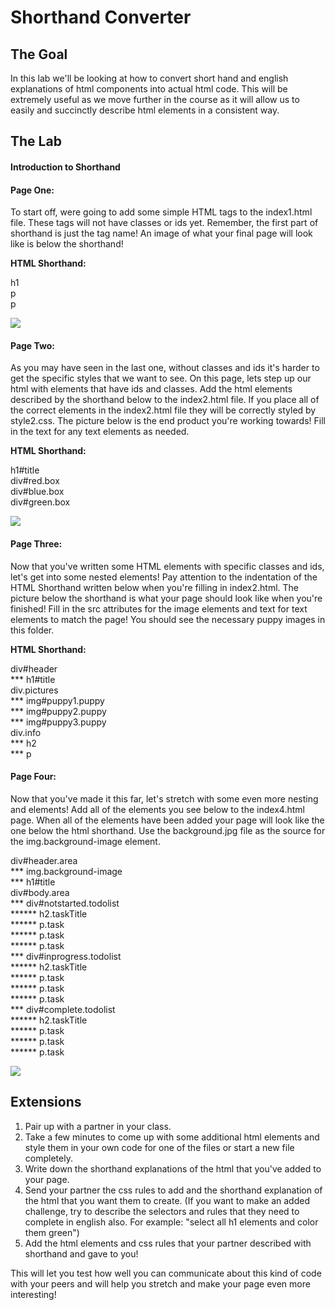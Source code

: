 # Shorthand Converter

## The Goal
In this lab we'll be looking at how to convert short hand and english explanations of html components into actual html code. This will be extremely useful as we move further in the course as it will allow us to easily and succinctly describe html elements in a consistent way.

## The Lab

#### Introduction to Shorthand

#### Page One:
To start off, were going to add some simple HTML tags to the index1.html file. These tags will not have classes or ids yet. Remember, the first part of shorthand is just the tag name! An image of what your final page will look like is below the shorthand!

**HTML Shorthand:**

h1 <br>
p <br>
p <br>

![](page1.png)

#### Page Two:
As you may have seen in the last one, without classes and ids it's harder to get the specific styles that we want to see. On this page, lets step up our html with elements that have ids and classes. Add the html elements described by the shorthand below to the index2.html file. If you place all of the correct elements in the index2.html file they will be correctly styled by style2.css. The picture below is the end product you're working towards! Fill in the text for any text elements as needed.

**HTML Shorthand:**

h1#title <br>
div#red.box <br>
div#blue.box <br>
div#green.box <br>

![](page2.png)

#### Page Three:
Now that you've written some HTML elements with specific classes and ids, let's get into some nested elements! Pay attention to the indentation of the HTML Shorthand written below when you're filling in index2.html. The picture below the shorthand is what your page should look like when you're finished! Fill in the src attributes for the image elements and text for text elements to match the page! You should see the necessary puppy images in this folder.

**HTML Shorthand:**

div#header <br>
\*\*\* h1#title<br>
div.pictures<br>
\*\*\* img#puppy1.puppy<br>
\*\*\* img#puppy2.puppy<br>
\*\*\* img#puppy3.puppy<br>
div.info<br>
\*\*\* h2<br>
\*\*\* p

#### Page Four:
Now that you've made it this far, let's stretch with some even more nesting and elements! Add all of the elements you see below to the index4.html page. When all of the elements have been added your page will look like the one below the html shorthand. Use the background.jpg file as the source for the img.background-image element.

div#header.area <br>
\*\*\* img.background-image <br>
\*\*\*   h1#title <br>
div#body.area <br>
\*\*\*   div#notstarted.todolist <br>
\*\*\*\*\*\*     h2.taskTitle <br>
\*\*\*\*\*\*     p.task <br>
\*\*\*\*\*\*     p.task <br>
\*\*\*\*\*\*     p.task <br>
\*\*\* div#inprogress.todolist <br>
\*\*\*\*\*\*     h2.taskTitle <br>
\*\*\*\*\*\*     p.task <br>
\*\*\*\*\*\*     p.task <br>
\*\*\*\*\*\*     p.task <br>
\*\*\* div#complete.todolist <br>
\*\*\*\*\*\*     h2.taskTitle <br>
\*\*\*\*\*\*     p.task <br>
\*\*\*\*\*\*     p.task <br>
\*\*\*\*\*\*     p.task <br>

![](page4.png)

## Extensions

1. Pair up with a partner in your class.
2. Take a few minutes to come up with some additional html elements and style them in your own code for one of the files or start a new file completely.
3. Write down the shorthand explanations of the html that you've added to your page.
4. Send your partner the css rules to add and the shorthand explanation of the html that you want them to create. (If you want to make an added challenge, try to describe the selectors and rules that they need to complete in english also. For example: "select all h1 elements and color them green")
5. Add the html elements and css rules that your partner described with shorthand and gave to you!

This will let you test how well you can communicate about this kind of code with your peers and will help you stretch and make your page even more interesting!
